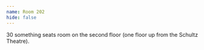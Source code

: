 ```yaml
---
name: Room 202
hide: false
---
```


30 something seats room on the second floor (one floor up from the Schultz Theatre).
